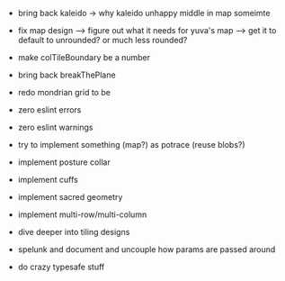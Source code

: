 - bring back kaleido
-> why kaleido unhappy middle in map someimte

- fix map design
--> figure out what it needs for yuva's map
--> get it to default to unrounded? or much less rounded?

- make colTileBoundary be a number

- bring back breakThePlane

- redo mondrian grid to be 

- zero eslint errors
- zero eslint warnings

- try to implement something (map?) as potrace (reuse blobs?)

- implement posture collar
- implement cuffs
- implement sacred geometry
- implement multi-row/multi-column
- dive deeper into tiling designs

- spelunk and document and uncouple how params are passed around

- do crazy typesafe stuff